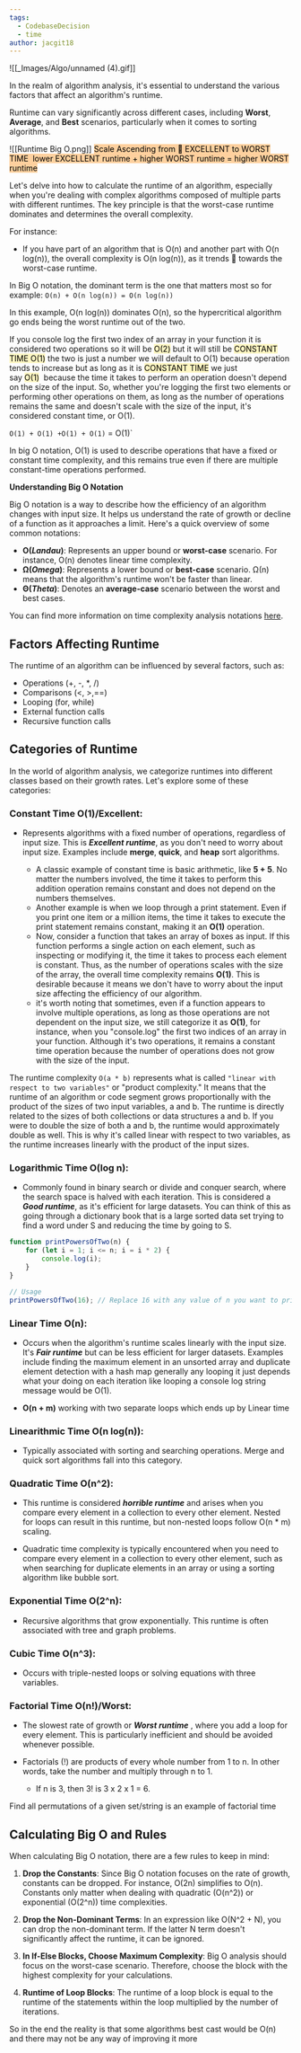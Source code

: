 ```yaml
---
tags:
  - CodebaseDecision
  - time
author: jacgit18
---
```


![[_Images/Algo/unnamed (4).gif]]

In the realm of algorithm analysis, it's essential to understand the various factors that affect an algorithm's runtime. 

Runtime can vary significantly across different cases, including **Worst**, **Average**, and **Best** scenarios, particularly when it comes to sorting algorithms.

![[Runtime Big O.png]]
<mark style="background: #FFB86CA6;">Scale Ascending from 🔼 EXCELLENT to WORST TIME 
lower EXCELLENT runtime + higher WORST runtime = higher WORST runtime</mark>

Let's delve into how to calculate the runtime of an algorithm, especially when you're dealing with complex algorithms composed of multiple parts with different runtimes. The key principle is that the worst-case runtime dominates and determines the overall complexity.

For instance:
- If you have part of an algorithm that is O(n)  and another part with O(n log(n)), the overall complexity is O(n log(n)), as it trends  🔼 towards the worst-case runtime.

In Big O notation, the dominant term is the one that matters most so for example:
`O(n) + O(n log(n)) = O(n log(n))` 

In this example, O(n log(n)) dominates O(n), so the hypercritical algorithm go ends being the worst runtime out of the two.

If you console log the first two index of an array in your function it is considered two operations so it will be <mark style="background: #FFF3A3A6;">O(2)</mark> but it will still be <mark style="background: #FFF3A3A6;">CONSTANT TIME O(1)</mark> the two is just a number we will default to O(1) because operation tends to increase but as long as it is <mark style="background: #FFF3A3A6;">CONSTANT TIME</mark> we just say <mark style="background: #FFF3A3A6;">O(1)</mark>  because the time it takes to perform an operation doesn't depend on the size of the input. So, whether you're logging the first two elements or performing other operations on them, as long as the number of operations remains the same and doesn't scale with the size of the input, it's considered constant time, or O(1).

`O(1) + O(1) +O(1) + O(1)` = O(1)` 

In big O notation, O(1) is used to describe operations that have a fixed or constant time complexity, and this remains true even if there are multiple constant-time operations performed.


**Understanding Big O Notation**

Big O notation is a way to describe how the efficiency of an algorithm changes with input size. It helps us understand the rate of growth or decline of a function as it approaches a limit. Here's a quick overview of some common notations:

- **O(*Landau*)**: Represents an upper bound or **worst-case** scenario. For instance, O(n) denotes linear time complexity.
- **Ω(*Omega*)**: Represents a lower bound or **best-case** scenario. Ω(n) means that the algorithm's runtime won't be faster than linear.
- **Θ(*Theta*)**: Denotes an **average-case** scenario between the worst and best cases.

You can find more information on time complexity analysis notations [here](https://cs.stackexchange.com/questions/57/how-does-one-know-which-notation-of-time-complexity-analysis-to-use).

## Factors Affecting Runtime

The runtime of an algorithm can be influenced by several factors, such as:
- Operations (+, -, \*, /)
- Comparisons (<, >,\==)
- Looping (for, while)
- External function calls
- Recursive function calls

## Categories of Runtime

In the world of algorithm analysis, we categorize runtimes into different classes based on their growth rates. Let's explore some of these categories:

### Constant Time O(1)/Excellent: 
- Represents algorithms with a fixed number of operations, regardless of input size. This is ***Excellent runtime***, as you don't need to worry about input size. Examples include **merge**, **quick**, and **heap** sort algorithms.

	- A classic example of constant time is basic arithmetic, like **5 + 5**. No matter the numbers involved, the time it takes to perform this addition operation remains constant and does not depend on the numbers themselves.
	- Another example is when we loop through a print statement. Even if you print one item or a million items, the time it takes to execute the print statement remains constant, making it an **O(1)** operation.
	- Now, consider a function that takes an array of boxes as input. If this function performs a single action on each element, such as inspecting or modifying it, the time it takes to process each element is constant. Thus, as the number of operations scales with the size of the array, the overall time complexity remains **O(1)**. This is desirable because it means we don't have to worry about the input size affecting the efficiency of our algorithm.
	- it's worth noting that sometimes, even if a function appears to involve multiple operations, as long as those operations are not dependent on the input size, we still categorize it as **O(1)**, for instance, when you "console.log" the first two indices of an array in your function. Although it's two operations, it remains a constant time operation because the number of operations does not grow with the size of the input.

The runtime complexity `O(a * b)` represents what is called `"linear with respect to two variables"` or "product complexity." It means that the runtime of an algorithm or code segment grows proportionally with the product of the sizes of two input variables, a and b. The runtime is directly related to the sizes of both collections or data structures a and b. If you were to double the size of both a and b, the runtime would approximately double as well. This is why it's called linear with respect to two variables, as the runtime increases linearly with the product of the input sizes.
### Logarithmic Time O(log n): 
- Commonly found in binary search or divide and conquer search, where the search space is halved with each iteration. This is considered a ***Good runtime***, as it's efficient for large datasets. You can think of this as going through a dictionary book that is a large sorted data set trying to find a word under S and reducing the time by going to S. 

```javascript
function printPowersOfTwo(n) {
    for (let i = 1; i <= n; i = i * 2) {
        console.log(i);
    }
}

// Usage
printPowersOfTwo(16); // Replace 16 with any value of n you want to print powers of 2 up to
```

### Linear Time O(n):
- Occurs when the algorithm's runtime scales linearly with the input size. It's ***Fair runtime*** but can be less efficient for larger datasets. Examples include finding the maximum element in an unsorted array and duplicate element detection with a hash map generally any looping it just depends what your doing on each iteration like looping a console log string message would be O(1).

- **O(n + m)** working with two separate loops  which ends up by Linear time

### Linearithmic Time O(n log(n)):
- Typically associated with sorting and searching operations. Merge and quick sort algorithms fall into this category.

### Quadratic Time O(n^2): 
- This runtime is considered ***horrible runtime*** and arises when you compare every element in a collection to every other element. Nested for loops can result in this runtime, but non-nested loops follow O(n \* m) scaling.

- Quadratic time complexity is typically encountered when you need to compare every element in a collection to every other element, such as when searching for duplicate elements in an array or using a sorting algorithm like bubble sort.

### Exponential Time O(2^n): 
- Recursive algorithms that grow exponentially. This runtime is often associated with tree and graph problems.

### Cubic Time O(n^3): 
- Occurs with triple-nested loops or solving equations with three variables.

### Factorial Time O(n!)/Worst: 
- The slowest rate of growth or ***Worst runtime*** , where you add a loop for every element. This is particularly inefficient and should be avoided whenever possible.

- Factorials (!) are products of every whole number from 1 to n. In other words, take the number and multiply through n to 1.  

	- If n is 3, then 3! is 3 x 2 x 1 = 6. 

Find all permutations of a given set/string is an example of factorial time

## Calculating Big O and Rules

When calculating Big O notation, there are a few rules to keep in mind:

1. **Drop the Constants**: Since Big O notation focuses on the rate of growth, constants can be dropped. For instance, O(2n) simplifies to O(n). Constants only matter when dealing with quadratic (O(n^2)) or exponential (O(2^n)) time complexities.

2. **Drop the Non-Dominant Terms**: In an expression like O(N^2 + N), you can drop the non-dominant term. If the latter N term doesn't significantly affect the runtime, it can be ignored.

3. **In If-Else Blocks, Choose Maximum Complexity**: Big O analysis should focus on the worst-case scenario. Therefore, choose the block with the highest complexity for your calculations.

4. **Runtime of Loop Blocks**: The runtime of a loop block is equal to the runtime of the statements within the loop multiplied by the number of iterations.

So in the end the reality is that some algorithms best cast would be O(n) and there may not be any way of improving it more 
